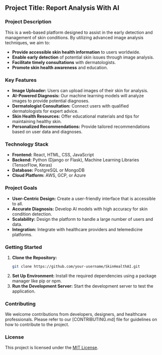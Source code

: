 ## **Project Title: Report Analysis With AI**

### **Project Description**

This is a web-based platform designed to assist in the early detection and management of skin conditions. By utilizing advanced image analysis techniques, we aim to:

* **Provide accessible skin health information** to users worldwide.
* **Enable early detection** of potential skin issues through image analysis.
* **Facilitate timely consultations** with dermatologists.
* **Promote skin health awareness** and education.

### **Key Features**

* **Image Uploader:** Users can upload images of their skin for analysis.
* **AI-Powered Diagnosis:** Our machine learning models will analyze images to provide potential diagnoses.
* **Dermatologist Consultation:** Connect users with qualified dermatologists for expert advice.
* **Skin Health Resources:** Offer educational materials and tips for maintaining healthy skin.
* **Personalized Recommendations:** Provide tailored recommendations based on user data and diagnoses.

### **Technology Stack**

* **Frontend:** React, HTML, CSS, JavaScript
* **Backend:** Python (Django or Flask), Machine Learning Libraries (TensorFlow, Keras)
* **Database:** PostgreSQL or MongoDB
* **Cloud Platform:** AWS, GCP, or Azure

### **Project Goals**

* **User-Centric Design:** Create a user-friendly interface that is accessible to all.
* **Accurate Diagnosis:** Develop AI models with high accuracy for skin condition detection.
* **Scalability:** Design the platform to handle a large number of users and data.
* **Integration:** Integrate with healthcare providers and telemedicine platforms.

### **Getting Started**

1. **Clone the Repository:**
   ```bash
   git clone https://github.com/your-username/SkinHealthAI.git
   ```
2. **Set Up Environment:**
   Install the required dependencies using a package manager like pip or npm.
3. **Run the Development Server:**
   Start the development server to test the application.

### **Contributing**

We welcome contributions from developers, designers, and healthcare professionals. Please refer to our [CONTRIBUTING.md] file for guidelines on how to contribute to the project.

### **License**

This project is licensed under the [MIT License](https://opensource.org/licenses/MIT).
